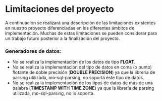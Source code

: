 # Limitaciones del proyecto

A continuación se realizará una descripción de las limitaciones existentes en nuestro proyecto diferenciadas en los diferentes ámbitos de implementación.
Muchas de estas limitaciones se pueden considerar para un trabajo futuro posterior a la finalización del proyecto.

### Generadores de datos:

- No se realiza la implementación de los datos de tipo **FLOAT**.
- No se realiza la implementación del tipo de datos en coma (o punto) flotante de doble precisión (**DOUBLE PRECISION**) ya que la librería de parsing utilizada, mo-sql-parsing, no soporta este tipo de datos.
- No se realiza la implementación de los tipos de datos de más de una palabra (**TIMESTAMP WITH TIME ZONE**) ya que la librería de parsing utilizada, mo-sql-parsing, no lo soporta.

